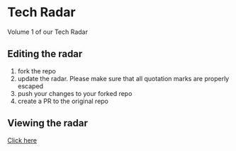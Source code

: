 # Tech Radar
Volume 1 of our Tech Radar

## Editing the radar
1. fork the repo
2. update the radar. Please make sure that all quotation marks are properly escaped
3. push your changes to your forked repo
4. create a PR to the original repo

## Viewing the radar
[Click here](https://radar.thoughtworks.com/?sheetId=https%3A%2F%2Fraw.githubusercontent.com%2FJoaoVicenteBaptista%2FTechRadar%2F3730f358aaa8b031c21433b730d42a76218ff7ca%2FDye%2520%2526%2520Durham%2520Technology%2520Radar%2520-%2520Vol.%25201.csv)
